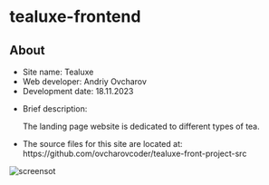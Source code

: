 # tealuxe-frontend
<h2>About</h2>
<ul>
  <li>Site name: Tealuxe</li>
  <li>Web developer: Andriy Ovcharov</li>
  <li>Development date: 18.11.2023</li>
  <li>
    <p>Brief description:</p>
    <p>The landing page website is dedicated to different types of tea.</p>
  </li>
  <li>The source files for this site are located at: https://github.com/ovcharovcoder/tealuxe-front-project-src</li>
</ul>

<img src="Screenshot.png" alt="screensot">

